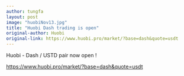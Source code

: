 ```yaml
---
author: tungfa
layout: post
image: "huobiNov13.jpg"
title: "Huobi Dash trading is open"
original-author: Huobi 
original-link: https://www.huobi.pro/market/?base=dash&quote=usdt
---
```


Huobi - Dash / USTD pair now open !

<https://www.huobi.pro/market/?base=dash&quote=usdt>
